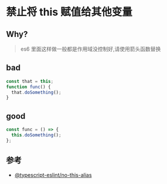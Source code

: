 # 禁止将 this 赋值给其他变量

## Why?

> es6 里面这样做一般都是作用域没控制好,请使用箭头函数替换

## bad

```ts
const that = this;
function func() {
  that.doSomething();
}
```

## good

```ts
const func = () => {
  this.doSomething();
};
```

## 参考

- [@typescript-eslint/no-this-alias](https://typescript-eslint.io/rules/no-this-alias)
